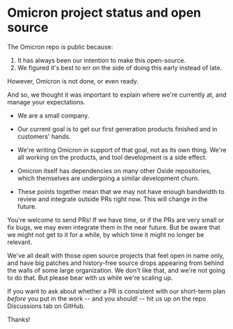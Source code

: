 # Omicron project status and open source

The Omicron repo is public because:

1. It has always been our intention to make this open-source.
2. We figured it's best to err on the side of doing this early instead of late.

However, Omicron is not done, or even ready.

And so, we thought it was important to explain where we're currently at, and
manage your expectations.

- We are a small company.

- Our current goal is to get our first generation products finished and in
  customers' hands.

- We're writing Omicron in support of that goal, not as its own thing. We're all
  working on the products, and tool development is a side effect.

- Omicron itself has dependencies on many other Oxide repositories, which
  themselves are undergoing a similar development churn.

- These points together mean that we may not have enough bandwidth to review and
  integrate outside PRs right now. This will change in the future.

You're welcome to send PRs! If we have time, or if the PRs are very small or fix
bugs, we may even integrate them in the near future. But be aware that we might
not get to it for a while, by which time it might no longer be relevant.

We've all dealt with those open source projects that feel open in name only, and
have big patches and history-free source drops appearing from behind the walls
of some large organization. We don't like that, and we're not going to do that.
But please bear with us while we're scaling up.

If you want to ask about whether a PR is consistent with our short-term plan
_before_ you put in the work -- and you should! -- hit us up on the repo
Discussions tab on GitHub.

Thanks!
